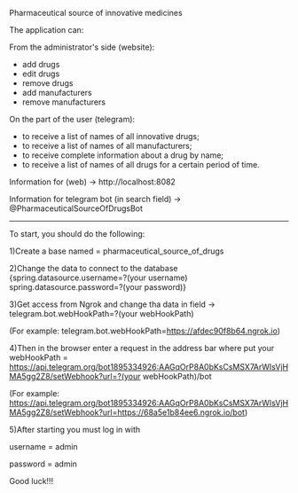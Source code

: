 Pharmaceutical source of innovative medicines

The application can:

From the administrator's side (website):
- add drugs
- edit drugs
- remove drugs
- add manufacturers
- remove manufacturers

On the part of the user (telegram):
- to receive a list of names of all innovative drugs;
- to receive a list of names of all manufacturers;
- to receive complete information about a drug by name;
- to receive a list of names of all drugs for a certain period of time.



Information for (web) -> http://localhost:8082

Information for telegram bot (in search field) -> @PharmaceuticalSourceOfDrugsBot

----------------------------------------------------------------------------------------------------------

To start, you should do the following:

1)Create a base named = pharmaceutical_source_of_drugs

2)Change the data to connect to the database {spring.datasource.username=?(your username)
                                              spring.datasource.password=?(your password)}

3)Get access from Ngrok and change tha data in field -> telegram.bot.webHookPath=?(your webHookPath)

(For example: telegram.bot.webHookPath=https://afdec90f8b64.ngrok.io)

4)Then in the browser enter a request in the address bar where put your webHookPath =
https://api.telegram.org/bot1895334926:AAGqOrP8A0bKsCsMSX7ArWIsVjHMA5gg2Z8/setWebhook?url=?(your webHookPath)/bot

(For example: https://api.telegram.org/bot1895334926:AAGqOrP8A0bKsCsMSX7ArWIsVjHMA5gg2Z8/setWebhook?url=https://68a5e1b84ee6.ngrok.io/bot)

5)After starting you must log in with

username = admin

password = admin


Good luck!!!
